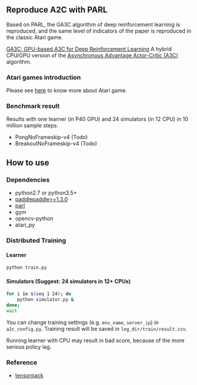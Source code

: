 ## Reproduce A2C with PARL
Based on PARL, the GA3C algorithm of deep reinforcement learning is reproduced, and the same level of indicators of the paper is reproduced in the classic Atari game.

[GA3C: GPU-based A3C for Deep Reinforcement Learning](https://www.researchgate.net/profile/Iuri_Frosio2/publication/310610848_GA3C_GPU-based_A3C_for_Deep_Reinforcement_Learning/links/583c6c0b08ae502a85e3dbb9/GA3C-GPU-based-A3C-for-Deep-Reinforcement-Learning.pdf)
A hybrid CPU/GPU version of the [Asynchronous Advantage Actor-Critic (A3C)](https://arxiv.org/abs/1602.01783)  algorithm.

### Atari games introduction
Please see [here](https://gym.openai.com/envs/#atari) to know more about Atari game.

### Benchmark result
Results with one learner (in P40 GPU) and 24 simulators (in 12 CPU) in 10 million sample steps.
- PongNoFrameskip-v4 (Todo)
- BreakoutNoFrameskip-v4 (Todo)

## How to use
### Dependencies
+ python2.7 or python3.5+
+ [paddlepaddle>=1.3.0](https://github.com/PaddlePaddle/Paddle)
+ [parl](https://github.com/PaddlePaddle/PARL)
+ gym
+ opencv-python
+ atari_py


### Distributed Training

#### Learner
```sh
python train.py 
```

#### Simulators (Suggest: 24 simulators in 12+ CPUs)
```sh
for i in $(seq 1 24); do
    python simulator.py &
done;
wait
```

You can change training settings (e.g. `env_name`, `server_ip`) in `a2c_config.py`.
Training result will be saved in `log_dir/train/result.csv`.

Running learner with CPU may result in bad score, because of the more serious policy lag.

### Reference
+ [tensorpack](https://github.com/tensorpack/tensorpack)
